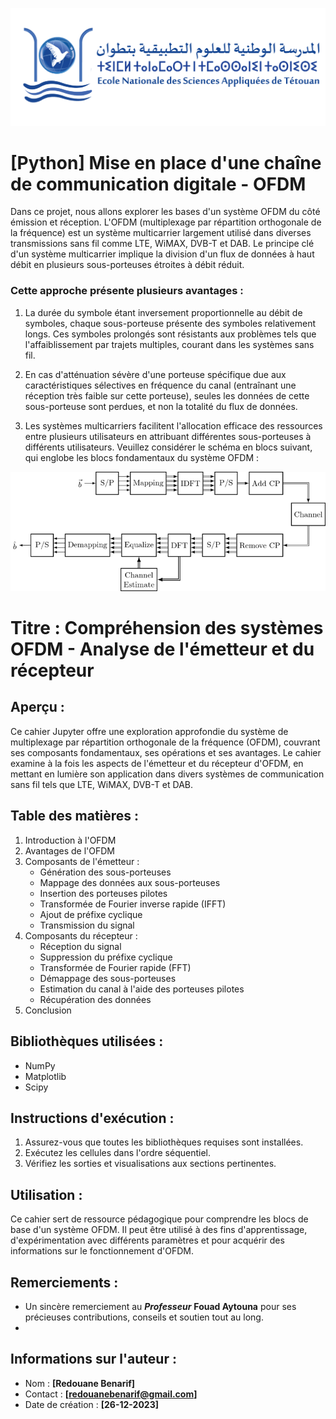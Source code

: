 ![ENSA_Logo](ENSA_Logo.png)


# [Python] Mise en place d'une chaîne de communication digitale - OFDM

Dans ce projet, nous allons explorer les bases d'un système OFDM du côté émission et réception. L'OFDM (multiplexage par répartition orthogonale de la fréquence) est un système multicarrier largement utilisé dans diverses transmissions sans fil comme LTE, WiMAX, DVB-T et DAB. Le principe clé d'un système multicarrier implique la division d'un flux de données à haut débit en plusieurs sous-porteuses étroites à débit réduit.

### Cette approche présente plusieurs avantages :

1. La durée du symbole étant inversement proportionnelle au débit de symboles, chaque sous-porteuse présente des symboles relativement longs. Ces symboles prolongés sont résistants aux problèmes tels que l'affaiblissement par trajets multiples, courant dans les systèmes sans fil.

2. En cas d'atténuation sévère d'une porteuse spécifique due aux caractéristiques sélectives en fréquence du canal (entraînant une réception très faible sur cette porteuse), seules les données de cette sous-porteuse sont perdues, et non la totalité du flux de données.

3. Les systèmes multicarriers facilitent l'allocation efficace des ressources entre plusieurs utilisateurs en attribuant différentes sous-porteuses à différents utilisateurs.
Veuillez considérer le schéma en blocs suivant, qui englobe les blocs fondamentaux du système OFDM :

![OFDM_channel](OFDM.png)

# Titre : Compréhension des systèmes OFDM - Analyse de l'émetteur et du récepteur

## Aperçu :
Ce cahier Jupyter offre une exploration approfondie du système de multiplexage par répartition orthogonale de la fréquence (OFDM), couvrant ses composants fondamentaux, ses opérations et ses avantages. Le cahier examine à la fois les aspects de l'émetteur et du récepteur d'OFDM, en mettant en lumière son application dans divers systèmes de communication sans fil tels que LTE, WiMAX, DVB-T et DAB.

## Table des matières :
1. Introduction à l'OFDM
2. Avantages de l'OFDM
3. Composants de l'émetteur :
   - Génération des sous-porteuses
   - Mappage des données aux sous-porteuses
   - Insertion des porteuses pilotes
   - Transformée de Fourier inverse rapide (IFFT)
   - Ajout de préfixe cyclique
   - Transmission du signal
4. Composants du récepteur :
   - Réception du signal
   - Suppression du préfixe cyclique
   - Transformée de Fourier rapide (FFT)
   - Démappage des sous-porteuses
   - Estimation du canal à l'aide des porteuses pilotes
   - Récupération des données
5. Conclusion

## Bibliothèques utilisées :
- NumPy
- Matplotlib
- Scipy

## Instructions d'exécution :
1. Assurez-vous que toutes les bibliothèques requises sont installées.
2. Exécutez les cellules dans l'ordre séquentiel.
3. Vérifiez les sorties et visualisations aux sections pertinentes.

## Utilisation :
Ce cahier sert de ressource pédagogique pour comprendre les blocs de base d'un système OFDM. Il peut être utilisé à des fins d'apprentissage, d'expérimentation avec différents paramètres et pour acquérir des informations sur le fonctionnement d'OFDM.

## Remerciements :
- Un sincère remerciement au ***Professeur*** **Fouad Aytouna** pour ses précieuses contributions, conseils et soutien tout au long.
- 
## Informations sur l'auteur :
- Nom : **[Redouane Benarif]**
- Contact : **[redouanebenarif@gmail.com]**
- Date de création : **[26-12-2023]**
